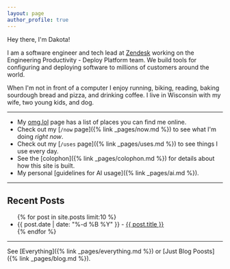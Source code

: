 ```yaml
---
layout: page
author_profile: true
---
```


Hey there, I'm Dakota!

I am a software engineer and tech lead at [Zendesk](https://www.zendesk.com) working on the Engineering Productivity - Deploy Platform team.
We build tools for configuring and deploying software to millions of customers around the world.

When I'm not in front of a computer I enjoy running, biking, reading, baking sourdough bread and pizza, and drinking coffee.
I live in Wisconsin with my wife, two young kids, and dog.

---

- My [omg.lol](https://dakota.omg.lol/) page has a list of places you can find me online.
- Check out my [`/now` page]({% link _pages/now.md %}) to see what I'm doing _right now_.
- Check out my [`/uses` page]({% link _pages/uses.md %}) to see things I use every day.
- See the [colophon]({% link _pages/colophon.md %}) for details about how this site is built.
- My personal [guidelines for AI usage]({% link _pages/ai.md %}).

---

## Recent Posts

<ul>
  {% for post in site.posts limit:10 %}
  <li>
    {{ post.date | date: "%-d %B %Y" }} - <a href="{{ post.url }}">{{ post.title }}</a></li>
  {% endfor %}
</ul>

---

See [Everything]({% link _pages/everything.md %}) or [Just Blog Poosts]({% link _pages/blog.md %}).
